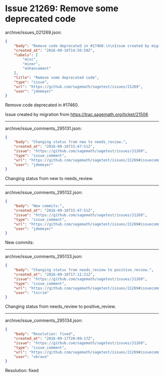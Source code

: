 # Issue 21269: Remove some deprecated code

archive/issues_021269.json:
```json
{
    "body": "Remove code deprecated in #17460.\n\nIssue created by migration from https://trac.sagemath.org/ticket/21506\n\n",
    "created_at": "2016-09-16T14:56:59Z",
    "labels": [
        "misc",
        "minor",
        "enhancement"
    ],
    "title": "Remove some deprecated code",
    "type": "issue",
    "url": "https://github.com/sagemath/sagetest/issues/21269",
    "user": "jdemeyer"
}
```
Remove code deprecated in #17460.

Issue created by migration from https://trac.sagemath.org/ticket/21506





---

archive/issue_comments_295131.json:
```json
{
    "body": "Changing status from new to needs_review.",
    "created_at": "2016-09-16T15:47:51Z",
    "issue": "https://github.com/sagemath/sagetest/issues/21269",
    "type": "issue_comment",
    "url": "https://github.com/sagemath/sagetest/issues/21269#issuecomment-295131",
    "user": "jdemeyer"
}
```

Changing status from new to needs_review.



---

archive/issue_comments_295132.json:
```json
{
    "body": "New commits:",
    "created_at": "2016-09-16T15:47:51Z",
    "issue": "https://github.com/sagemath/sagetest/issues/21269",
    "type": "issue_comment",
    "url": "https://github.com/sagemath/sagetest/issues/21269#issuecomment-295132",
    "user": "jdemeyer"
}
```

New commits:



---

archive/issue_comments_295133.json:
```json
{
    "body": "Changing status from needs_review to positive_review.",
    "created_at": "2016-09-16T17:11:21Z",
    "issue": "https://github.com/sagemath/sagetest/issues/21269",
    "type": "issue_comment",
    "url": "https://github.com/sagemath/sagetest/issues/21269#issuecomment-295133",
    "user": "tscrim"
}
```

Changing status from needs_review to positive_review.



---

archive/issue_comments_295134.json:
```json
{
    "body": "Resolution: fixed",
    "created_at": "2016-09-17T20:09:17Z",
    "issue": "https://github.com/sagemath/sagetest/issues/21269",
    "type": "issue_comment",
    "url": "https://github.com/sagemath/sagetest/issues/21269#issuecomment-295134",
    "user": "vbraun"
}
```

Resolution: fixed
